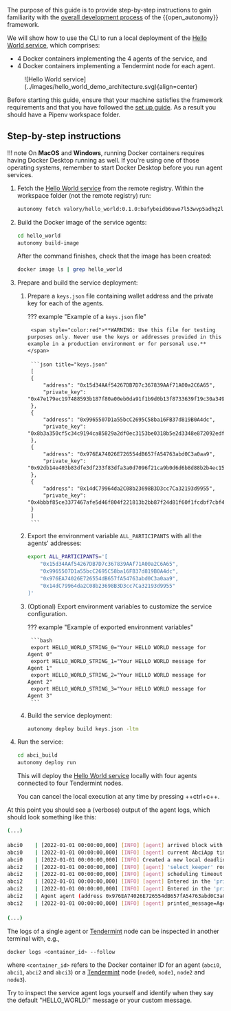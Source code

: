 The purpose of this guide is to provide step-by-step instructions to gain familiarity with the [overall development process](./overview_of_the_development_process.md) of the {{open_autonomy}} framework.

We will show how to use the CLI to run a local deployment of the [Hello World service](../demos/hello_world_demo.md), which comprises:

- 4 Docker containers implementing the 4 agents of the service, and
- 4 Docker containers implementing a Tendermint node for each agent.

<figure markdown>
  ![Hello World service](../images/hello_world_demo_architecture.svg){align=center}
</figure>

Before starting this guide, ensure that your machine satisfies the framework requirements and that you have followed the [set up guide](./set_up.md). As a result you should have a Pipenv workspace folder.

## Step-by-step instructions

!!! note
    On **MacOS** and **Windows**, running Docker containers requires having Docker Desktop running as well. If you're using one of those operating systems, remember to start Docker Desktop
    before you run agent services.

1. Fetch the [Hello World service](../demos/hello_world_demo.md) from the remote registry. Within the workspace folder (not the remote registry) run:

    ```bash
    autonomy fetch valory/hello_world:0.1.0:bafybeidb6uwo7l53wvp5adhq2l7xnpbih4jq3ngtzenv5r3kf7wyaybmge --service
    ```

2. Build the Docker image of the service agents:

    ```bash
    cd hello_world
    autonomy build-image
    ```

    After the command finishes, check that the image has been created:

    ```bash
    docker image ls | grep hello_world
    ```

3. Prepare and build the service deployment:

    1. Prepare a `keys.json` file containing wallet address and the private key for each of the agents.

        ??? example "Example of a `keys.json` file"

            <span style="color:red">**WARNING: Use this file for testing purposes only. Never use the keys or addresses provided in this example in a production environment or for personal use.**</span>

            ```json title="keys.json"
            [
            {
                "address": "0x15d34AAf54267DB7D7c367839AAf71A00a2C6A65",
                "private_key": "0x47e179ec197488593b187f80a00eb0da91f1b9d0b13f8733639f19c30a34926a"
            },
            {
                "address": "0x9965507D1a55bcC2695C58ba16FB37d819B0A4dc",
                "private_key": "0x8b3a350cf5c34c9194ca85829a2df0ec3153be0318b5e2d3348e872092edffba"
            },
            {
                "address": "0x976EA74026E726554dB657fA54763abd0C3a0aa9",
                "private_key": "0x92db14e403b83dfe3df233f83dfa3a0d7096f21ca9b0d6d6b8d88b2b4ec1564e"
            },
            {
                "address": "0x14dC79964da2C08b23698B3D3cc7Ca32193d9955",
                "private_key": "0x4bbbf85ce3377467afe5d46f804f221813b2bb87f24d81f60f1fcdbf7cbf4356"
            }
            ]
            ```

    2. Export the environment variable `ALL_PARTICIPANTS` with all the agents' addresses:
        ```bash
        export ALL_PARTICIPANTS='[
            "0x15d34AAf54267DB7D7c367839AAf71A00a2C6A65",
            "0x9965507D1a55bcC2695C58ba16FB37d819B0A4dc",
            "0x976EA74026E726554dB657fA54763abd0C3a0aa9",
            "0x14dC79964da2C08b23698B3D3cc7Ca32193d9955"
        ]'
        ```

    3. (Optional) Export environment variables to customize the service configuration.

        ??? example "Example of exported environment variables"

            ```bash
            export HELLO_WORLD_STRING_0="Your HELLO WORLD message for Agent 0"
            export HELLO_WORLD_STRING_1="Your HELLO WORLD message for Agent 1"
            export HELLO_WORLD_STRING_2="Your HELLO WORLD message for Agent 2"
            export HELLO_WORLD_STRING_3="Your HELLO WORLD message for Agent 3"
            ```

    4. Build the service deployment:

        ```bash
        autonomy deploy build keys.json -ltm
        ```

4. Run the service:

    ```bash
    cd abci_build
    autonomy deploy run
    ```

    This will deploy the [Hello World service](../demos/hello_world_demo.md) locally with four agents connected to four Tendermint nodes.

    You can cancel the local execution at any time by pressing ++ctrl+c++.

At this point you should see a (verbose) output of the agent logs, which should look something like this:

```bash
(...)

abci0    | [2022-01-01 00:00:00,000] [INFO] [agent] arrived block with timestamp: 2022-00-00 00:00:00.000000
abci0    | [2022-01-01 00:00:00,000] [INFO] [agent] current AbciApp time: 2022-00-00 00:00:00.000000
abci0    | [2022-01-01 00:00:00,000] [INFO] Created a new local deadline for the next `begin_block` request from the Tendermint node: 2022-00-00 00:00:00.000000
abci2    | [2022-01-01 00:00:00,000] [INFO] [agent] 'select_keeper' round is done with event: Event.DONE
abci2    | [2022-01-01 00:00:00,000] [INFO] [agent] scheduling timeout of 30.0 seconds for event Event.ROUND_TIMEOUT with deadline 2022-00-00 00:00:00.000000
abci2    | [2022-01-01 00:00:00,000] [INFO] [agent] Entered in the 'print_message' round for period 2
abci2    | [2022-01-01 00:00:00,000] [INFO] [agent] Entered in the 'print_message' behaviour
abci2    | Agent agent (address 0x976EA74026E726554dB657fA54763abd0C3a0aa9) in period 2 says: HELLO_WORLD!
abci2    | [2022-01-01 00:00:00,000] [INFO] [agent] printed_message=Agent agent (address 0x976EA74026E726554dB657fA54763abd0C3a0aa9) in period 2 says: HELLO_WORLD!

(...)
```

The logs of a single agent or [Tendermint](https://tendermint.com/) node can be inspected in another terminal with, e.g.,

```bash
docker logs <container_id> --follow
```

where `<container_id>` refers to the Docker container ID for an agent
(`abci0`, `abci1`, `abci2` and `abci3`) or a [Tendermint](https://tendermint.com/) node (`node0`, `node1`, `node2` and `node3`).

Try to inspect the service agent logs yourself and identify when they say the default "HELLO_WORLD!" message or your custom message.
